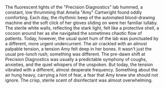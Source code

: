 The fluorescent lights of the "Precision Diagnostics" lab hummed, a constant, low thrumming that Amelia "Amy" Cartwright found oddly comforting.  Each day, the rhythmic beep of the automated blood-drawing machine and the soft click of her gloves sliding on were her familiar lullaby.  The sterile white walls, reflecting the stark light, felt like a protective shell, a cocoon around her as she navigated the sometimes chaotic flow of patients.  Today, however, the usual quiet hum of the lab was punctuated by a different, more urgent undercurrent.  The air crackled with an almost palpable tension, a tension Amy felt deep in her bones.  It wasn't just the usual pre-lunch rush; something was different.  The pre-dawn shift at Precision Diagnostics was usually a predictable symphony of coughs, anxieties, and the quiet whispers of the unspoken.  But today, the tension vibrated with a different, almost desperate frequency.  Something about the air hung heavy, carrying a hint of fear, a fear that Amy knew she should not ignore. The crisp, sterile scent of disinfectant was almost overwhelming.
